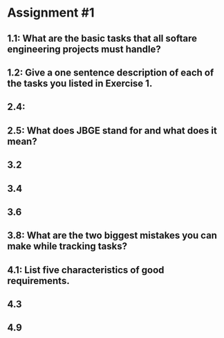 # Assignment #1

## 1.1: What are the basic tasks that all softare engineering projects must handle?

## 1.2: Give a one sentence description of each of the tasks you listed in Exercise 1.

## 2.4:

## 2.5: What does JBGE stand for and what does it mean?

## 3.2

## 3.4

## 3.6

## 3.8: What are the two biggest mistakes you can make while tracking tasks?

## 4.1: List five characteristics of good requirements.

## 4.3

## 4.9
